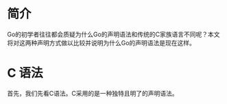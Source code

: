 # 简介

Go的初学者往往都会质疑为什么Go的声明语法和传统的C家族语言不同呢？本文将对这两种声明方式做以比较并说明为什么Go的声明语法是现在这样。

# C 语法

首先，我们先看C语法。C采用的是一种独特且明了的声明语法。